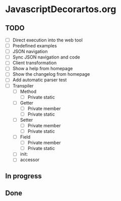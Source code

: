 # JavascriptDecorartos.org

## TODO

- [ ] Direct execution into the web tool
- [ ] Predefined examples
- [ ] JSON navigation
- [ ] Sync JSON navigation and code
- [ ] Client transformation
- [ ] Show a help from homepage
- [ ] Show the changelog from homepage
- [ ] Add automatic parser test
- [ ] Transpiler
  - [ ] Method
    - [ ] Private static
  - [ ] Getter
    - [ ] Private member
    - [ ] Private static
  - [ ] Setter
    - [ ] Private member
    - [ ] Private static
  - [ ] Field
    - [ ] Private member
    - [ ] Private static
  - [ ] init:
  - [ ] accessor

## In progress


## Done

